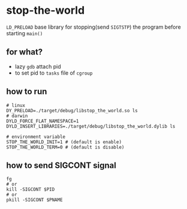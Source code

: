 # stop-the-world

`LD_PRELOAD` base library for stopping(send `SIGTSTP`) the program before starting `main()`

## for what?
* lazy `gdb` attach pid
* to set pid to `tasks` file of `cgroup`

## how to run
```
# linux
DY_PRELOAD=./target/debug/libstop_the_world.so ls
# darwin
DYLD_FORCE_FLAT_NAMESPACE=1 DYLD_INSERT_LIBRARIES=./target/debug/libstop_the_world.dylib ls

# environment variable
STOP_THE_WORLD_INIT=1 # (default is enable)
STOP_THE_WORLD_TERM=0 # (default is disable)
```

## how to send SIGCONT signal
```
fg
# or
kill -SIGCONT $PID
# or
pkill -SIGCONT $PNAME
```

